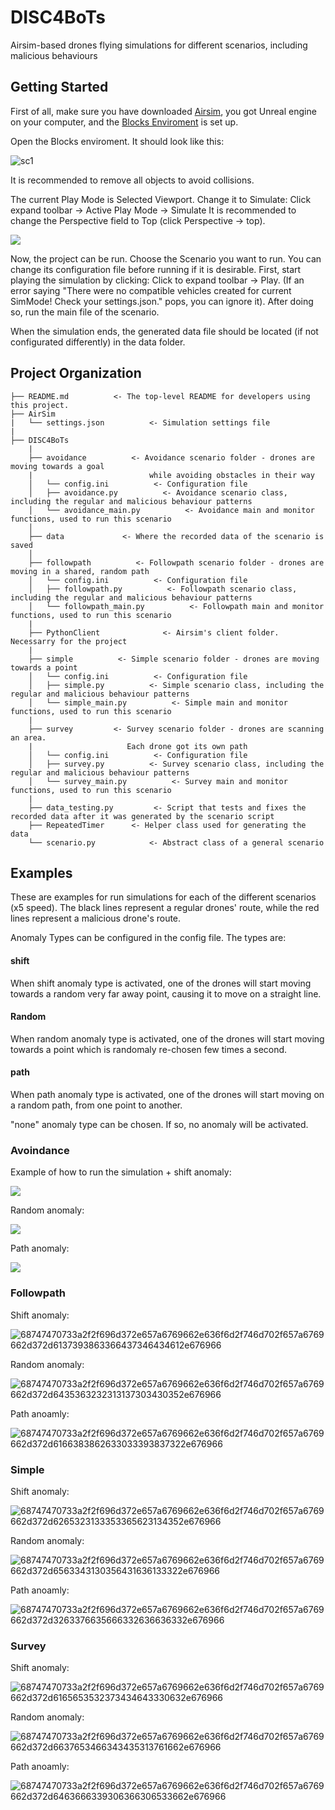 # DISC4BoTs
Airsim-based drones flying simulations for different scenarios, including malicious behaviours

## Getting Started
First of all, make sure you have downloaded [Airsim](https://github.com/microsoft/AirSim), you got Unreal engine on your computer, and the [Blocks Enviroment](https://microsoft.github.io/AirSim/unreal_blocks/) is set up.

Open the Blocks enviroment. It should look like this:

![sc1](https://user-images.githubusercontent.com/60989064/107655204-029d0c00-6c8c-11eb-8929-e678b6461758.png)

It is recommended to remove all objects to avoid collisions.

The current Play Mode is Selected Viewport. Change it to Simulate:
Click expand toolbar -> Active Play Mode -> Simulate
It is recommended to change the Perspective field to Top (click Perspective -> top).

![](https://im5.ezgif.com/tmp/ezgif-5-409bc1e4e73e.gif)

Now, the project can be run. Choose the Scenario you want to run. You can change its configuration file before running if it is desirable.
First, start playing the simulation by clicking: Click to expand toolbar -> Play. (If an error saying "There were no compatible vehicles created for current SimMode! Check your settings.json." pops, you can ignore it).
After doing so, run the main file of the scenario.

When the simulation ends, the generated data file should be located (if not configurated differently) in the data folder. 

## Project Organization

    ├── README.md          <- The top-level README for developers using this project.
    ├── AirSim
    |   └── settings.json          <- Simulation settings file
    |
    ├── DISC4BoTs
        |
        ├── avoidance          <- Avoidance scenario folder - drones are moving towards a goal 
        |                          while avoiding obstacles in their way          
        │   └── config.ini          <- Configuration file
        │   ├── avoidance.py          <- Avoidance scenario class, including the regular and malicious behaviour patterns
        │   └── avoidance_main.py          <- Avoidance main and monitor functions, used to run this scenario
        │
        ├── data             <- Where the recorded data of the scenario is saved
        │
        ├── followpath          <- Followpath scenario folder - drones are moving in a shared, random path
        │   └── config.ini          <- Configuration file
        │   ├── followpath.py          <- Followpath scenario class, including the regular and malicious behaviour patterns
        │   └── followpath_main.py          <- Followpath main and monitor functions, used to run this scenario
        |
        ├── PythonClient              <- Airsim's client folder. Necessarry for the project
        |
        ├── simple          <- Simple scenario folder - drones are moving towards a point
        │   └── config.ini          <- Configuration file
        │   ├── simple.py          <- Simple scenario class, including the regular and malicious behaviour patterns
        │   └── simple_main.py          <- Simple main and monitor functions, used to run this scenario
        |
        ├── survey         <- Survey scenario folder - drones are scanning an area.
        |                     Each drone got its own path
        │   └── config.ini          <- Configuration file
        │   ├── survey.py          <- Survey scenario class, including the regular and malicious behaviour patterns
        │   └── survey_main.py          <- Survey main and monitor functions, used to run this scenario
        |
        ├── data_testing.py         <- Script that tests and fixes the recorded data after it was generated by the scenario script
        ├── RepeatedTimer      <- Helper class used for generating the data
        └── scenario.py            <- Abstract class of a general scenario
    
 ## Examples
 These are examples for run simulations for each of the different scenarios (x5 speed). The black lines represent a regular drones' route, while the red lines represent a malicious drone's route.
 
 Anomaly Types can be configured in the config file. The types are:
 #### shift
   When shift anomaly type is activated, one of the drones will start moving towards a random very far away point, causing it to move on a straight line.
 #### Random
   When random anomaly type is activated, one of the drones will start moving towards a point which is randomaly re-chosen few times a second.
 #### path
   When path anomaly type is activated, one of the drones will start moving on a random path, from one point to another.
 
 "none" anomaly type can be chosen. If so, no anomaly will be activated.
 
 ### Avoindance
 Example of how to run the simulation + shift anomaly:
 
 ![](https://im7.ezgif.com/tmp/ezgif-7-a25503a4ec45.gif)
 
 Random anomaly:
 
 ![](https://im7.ezgif.com/tmp/ezgif-7-a25503a4ec45.gif)
 
 Path anomaly:
 
 ![](https://im7.ezgif.com/tmp/ezgif-7-49f67c0dbedd.gif)
 
 
 ### Followpath
 Shift anomaly:
 
![68747470733a2f2f696d372e657a6769662e636f6d2f746d702f657a6769662d372d6137393863366437346434612e676966](https://user-images.githubusercontent.com/60989064/107873858-45462a80-6ebe-11eb-997d-5921e0e879eb.gif)

 Random anomaly:
 
 ![68747470733a2f2f696d372e657a6769662e636f6d2f746d702f657a6769662d372d6435363232313137303430352e676966](https://user-images.githubusercontent.com/60989064/107874042-7115e000-6ebf-11eb-8829-74752bd4afa9.gif)
 
 Path anoamly:
 
 ![68747470733a2f2f696d372e657a6769662e636f6d2f746d702f657a6769662d372d6166383862633033393837322e676966](https://user-images.githubusercontent.com/60989064/107874009-4af04000-6ebf-11eb-8c1b-1fc79f2a7254.gif)
 
 
 ### Simple
 Shift anomaly: 
 
 ![68747470733a2f2f696d372e657a6769662e636f6d2f746d702f657a6769662d372d6265323133353365623134352e676966](https://user-images.githubusercontent.com/60989064/107874027-5e9ba680-6ebf-11eb-97d7-980a6b3019f3.gif)

 Random anomaly:
 
![68747470733a2f2f696d372e657a6769662e636f6d2f746d702f657a6769662d372d6563343130356431636133322e676966](https://user-images.githubusercontent.com/60989064/107874063-8db21800-6ebf-11eb-9d9e-ff3b7e92b90f.gif)

 Path anoamly:
 
 ![68747470733a2f2f696d372e657a6769662e636f6d2f746d702f657a6769662d372d3263376635666332636636332e676966](https://user-images.githubusercontent.com/60989064/107873814-fd270800-6ebd-11eb-8e41-4e3bd471b366.gif)

 
 ### Survey
 Shift anomaly:
 
 ![68747470733a2f2f696d372e657a6769662e636f6d2f746d702f657a6769662d372d6165653532373434643330632e676966](https://user-images.githubusercontent.com/60989064/107873860-47a88480-6ebe-11eb-9adf-ce994883a318.gif)

 Random anomaly:
 
 ![68747470733a2f2f696d372e657a6769662e636f6d2f746d702f657a6769662d372d6637653466343435313761662e676966](https://user-images.githubusercontent.com/60989064/107874073-a6bac900-6ebf-11eb-8e59-f4ad750acd60.gif)
 
 Path anoamly:
 
 ![68747470733a2f2f696d372e657a6769662e636f6d2f746d702f657a6769662d372d6463666339306366306533662e676966](https://user-images.githubusercontent.com/60989064/107873952-d2897f00-6ebe-11eb-979c-e0f51f5a6f53.gif)
 
 
